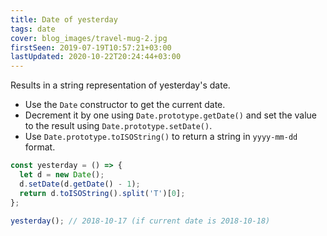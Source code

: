 ```yaml
---
title: Date of yesterday
tags: date
cover: blog_images/travel-mug-2.jpg
firstSeen: 2019-07-19T10:57:21+03:00
lastUpdated: 2020-10-22T20:24:44+03:00
---
```


Results in a string representation of yesterday's date.

- Use the `Date` constructor to get the current date.
- Decrement it by one using `Date.prototype.getDate()` and set the value to the result using `Date.prototype.setDate()`.
- Use `Date.prototype.toISOString()` to return a string in `yyyy-mm-dd` format.

```js
const yesterday = () => {
  let d = new Date();
  d.setDate(d.getDate() - 1);
  return d.toISOString().split('T')[0];
};
```

```js
yesterday(); // 2018-10-17 (if current date is 2018-10-18)
```

